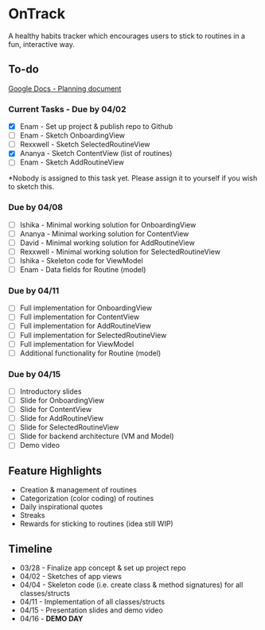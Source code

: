 # OnTrack

A healthy habits tracker which encourages users to stick to routines in a fun, interactive way.

## To-do

[Google Docs - Planning document](https://docs.google.com/document/d/10MLJMOxv38Fu246DndurLDr7_QEBVr7DyX2Jv6Vz6rM/edit)

### Current Tasks - Due by 04/02

- [x] Enam - Set up project & publish repo to Github
- [ ] Enam - Sketch OnboardingView
- [ ] Rexxwell - Sketch SelectedRoutineView
- [x] Ananya - Sketch ContentView (list of routines)
- [ ] Enam - Sketch AddRoutineView

*Nobody is assigned to this task yet. Please assign it to yourself if you wish to sketch this.

### Due by 04/08

- [ ] Ishika - Minimal working solution for OnboardingView
- [ ] Ananya - Minimal working solution for ContentView
- [ ] David - Minimal working solution for AddRoutineView
- [ ] Rexxwell - Minimal working solution for SelectedRoutineView
- [ ] Ishika - Skeleton code for ViewModel
- [ ] Enam - Data fields for Routine (model)

### Due by 04/11

- [ ] Full implementation for OnboardingView
- [ ] Full implementation for ContentView
- [ ] Full implementation for AddRoutineView
- [ ] Full implementation for SelectedRoutineView
- [ ] Full implementation for ViewModel
- [ ] Additional functionality for Routine (model)

### Due by 04/15

- [ ] Introductory slides
- [ ] Slide for OnboardingView
- [ ] Slide for ContentView
- [ ] Slide for AddRoutineView
- [ ] Slide for SelectedRoutineView
- [ ] Slide for backend architecture (VM and Model)
- [ ] Demo video

## Feature Highlights

- Creation & management of routines
- Categorization (color coding) of routines
- Daily inspirational quotes
- Streaks
- Rewards for sticking to routines (idea still WIP)

## Timeline

 - 03/28 - Finalize app concept & set up project repo
 - 04/02 - Sketches of app views
 - 04/04 - Skeleton code (i.e. create class & method signatures) for all classes/structs
 - 04/11 - Implementation of all classes/structs
 - 04/15 - Presentation slides and demo video
 - 04/16 - **DEMO DAY**
